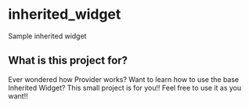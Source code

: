 # inherited_widget

Sample inherited widget

## What is this project for?

Ever wondered how Provider works? 
Want to learn how to use the base Inherited Widget?
This small project is for you!! Feel free to use it as you want!!